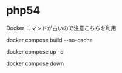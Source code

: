 # php54

Docker コマンドが古いので注意こちらを利用

docker compose build --no-cache

docker compose up -d

docker compose down

